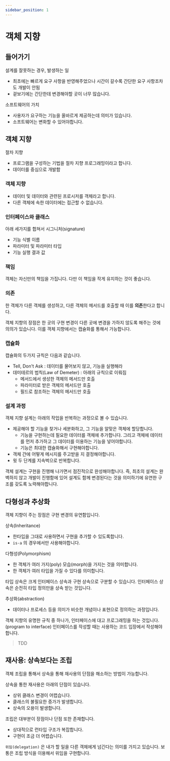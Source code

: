 ```yaml
---
sidebar_position: 1
---
```


# 객체 지향

## 들어가기

설계를 잘못하는 경우, 발생하는 일

- 최초에는 빠르게 요구 사항을 반영해주었으나 시간이 갈수록 간단한 요구 사항조차도 개발이 안됨
- 겉보기에는 간단한데 변경해야할 곳이 너무 많습니다.

소프트웨어의 가치

- 사용자가 요구하는 기능을 올바르게 제공하는데 의미가 있습니다.
- 소프트웨어는 변화할 수 있어야합니다.

## 객체 지향

절차 지향

- 프로그램을 구성하는 기법을 절차 지향 프로그래밍이라고 합니다.
- 데이터를 중심으로 개발함

### 객체 지향

- 데이터 및 데이터와 관련된 프로시저를 객체라고 합니다.
- 다른 객체에 속한 데이터에는 접근할 수 없습니다.

### 인터페이스와 클래스

아래 세가지를 합쳐서 시그니처(signature)

- 기능 식별 이름
- 파라미터 및 파라미터 타입
- 기능 실행 결과 값

### 책임

객체는 자신만의 책임을 가집니다. 다만 이 책임을 작게 유지하는 것이 좋습니다.

### 의존

한 객체가 다른 객체를 생성하고, 다른 객체의 메서드를 호출할 때 이를 **의존**한다고 합니다.

객체 지향의 장점은 한 곳의 구현 변경이 다른 곳에 변경을 가하지 않도록 해주는 것에 의의가 있습니다. 이를 객체 지향에서는 캡슐화를 통해서 가능합니다.

### 캡슐화

캡슐화의 두가지 규칙은 다음과 같습니다.

- Tell, Don't Ask : 데이터를 물어보지 않고, 기능을 실행해라
- 데미테르의 법칙(Law of Demeter) : 아래의 규칙으로 이뤄짐
  - 메서드에서 생성한 객체의 메서드만 호출
  - 파라미터로 받은 객체의 메서드만 호출
  - 필드로 참조하는 객체의 메서드만 호출

### 설계 과정

객체 지향 설계는 아래의 작업을 반복하는 과정으로 볼 수 있습니다.

- 제공해야 할 기능을 찾거나 세분화하고, 그 기능을 알맞은 객체에 할당합니다.
  - 기능을 구현하는데 필요한 데이터를 객체에 추가합니다. 그리고 객체에 데이터를 먼저 추가하고 그 데이터를 이용하는 기능을 넣어야합니다.
  - 기능은 최대한 캡슐화해서 구현해야합니다.
- 객체 간에 어떻게 메시지를 주고받을 지 결정해야합니다.
- 윗 두 단계를 지속벅으로 반복합니다.

객체 설계는 구현을 진행해 나가면서 점진적으로 완성해야합니다. 즉, 최초의 설계는 완벽하지 않고 개발이 진행함에 있어 설계도 함께 변경된다는 것을 의미하기에 유연한 구조를 갖도록 노력해야합니다.

## 다형성과 추상화

객체 지향이 주는 장점은 구현 변경의 유연함입니다.

상속(Inheritance)

- 한타입을 그대로 사용하면서 구현을 추가할 수 있도록합니다.
- `is-a` 의 경우에서만 사용해야합니다.

다형성(Polymorphism)

- 한 객체가 여러 가지(poly) 모습(morph)을 가지는 것을 의미합니다.
- 한 객체가 여러 타입을 가질 수 있다를 의미합니다.

타입 상속은 크게 인터페이스 상속과 구현 상속으로 구분할 수 있습니다. 인터페이스 상속은 순전히 타입 정의만을 상속 받는 것입니다.

추상화(abstraction)

- 데이터나 프로세스 등을 의미가 비슷한 개념이나 표현으로 정의하는 과정입니다.

객체 지향의 유명한 규칙 중 하나가, 인터페이스에 대고 프로그래밍을 하는 것입니다. (program to interface) 인터페이스를 작성할 때는 사용하는 코드 입장에서 작성해야합니다.

> TDD

## 재사용: 상속보다는 조립

객체 조립을 통해서 상속을 통해 재사용의 단점을 해소하는 방법이 가능합니다.

상속을 통한 재사용은 아래의 단점이 있습니다.

- 상위 클래스 변경이 어렵습니다.
- 클래스의 불필요한 증가가 발생합니다.
- 상속의 오용이 발생합니다.

조립은 대부분이 장점이나 단점 또한 존재합니다.

- 상대적으로 런타입 구조가 복잡합니다.
- 구현이 조금 더 어렵습니다.

`위임(delegation)` 은 내가 할 일을 다른 객체에게 넘긴다는 의미를 가지고 있습니다. 보통은 조립 방식을 이용해서 위임을 구현합니다.
